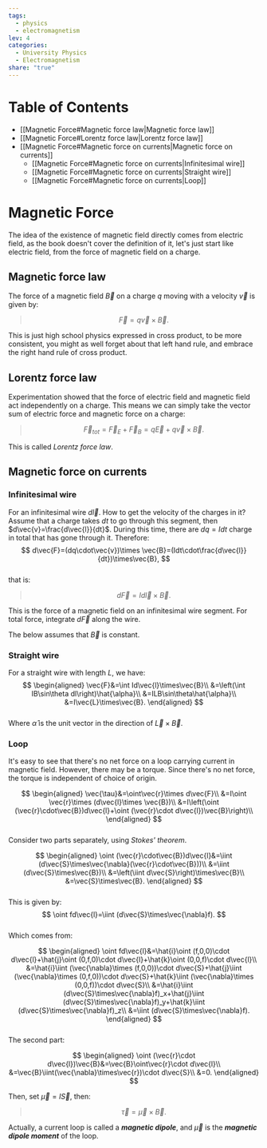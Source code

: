 ```yaml
---  
tags:  
  - physics  
  - electromagnetism  
lev: 4  
categories:  
  - University Physics  
  - Electromagnetism  
share: "true"  
---  
```

  
  
# Table of Contents  
  
- [[Magnetic Force#Magnetic force law|Magnetic force law]]  
- [[Magnetic Force#Lorentz force law|Lorentz force law]]  
- [[Magnetic Force#Magnetic force on currents|Magnetic force on currents]]  
	- [[Magnetic Force#Magnetic force on currents|Infinitesimal wire]]  
	- [[Magnetic Force#Magnetic force on currents|Straight wire]]  
	- [[Magnetic Force#Magnetic force on currents|Loop]]  
  
# Magnetic Force  
  
The idea of the existence of magnetic field directly comes from electric field, as the book doesn't cover the definition of it, let's just start like electric field, from the force of magnetic field on a charge.  
  
## Magnetic force law  
  
The force of a magnetic field $\vec{B}$ on a charge $q$ moving with a velocity $\vec{v}$ is given by:  
  
> $$\vec{F}=q\vec{v}\times \vec{B}.$$  
  
This is just high school physics expressed in cross product, to be more consistent, you might as well forget about that left hand rule, and embrace the right hand rule of cross product.  
  
## Lorentz force law  
  
Experimentation showed that the force of electric field and magnetic field act independently on a charge. This means we can simply take the vector sum of electric force and magnetic force on a charge:  
  
> $$\vec{F}_{tot}=\vec{F}_E+\vec{F}_B=q\vec{E}+q\vec{v}\times \vec{B}.$$  
  
This is called *Lorentz force law*.  
  
## Magnetic force on currents  
  
### Infinitesimal wire  
  
For an infinitesimal wire $d\vec{l}$. How to get the velocity of the charges in it? Assume that a charge takes $dt$ to go through this segment, then $d\vec{v}=\frac{d\vec{l}}{dt}$. During this time, there are $dq=Idt$ charge in total that has gone through it. Therefore:  
$$  
d\vec{F}=(dq\cdot\vec{v})\times \vec{B}=(Idt\cdot\frac{d\vec{l}}{dt})\times\vec{B},  
$$  
that is:  
  
> $$d\vec{F}=Id\vec{l}\times\vec{B}.$$  
  
This is the force of a magnetic field on an infinitesimal wire segment. For total force, integrate $d\vec{F}$ along the wire.  
  
The below assumes that $\vec{B}$ is constant.  
  
### Straight wire  
  
For a straight wire with length $L$, we have:  
$$  
\begin{aligned}  
\vec{F}&=\int Id\vec{l}\times\vec{B}\\  
&=\left(\int IB\sin\theta dl\right)\hat{\alpha}\\  
&=ILB\sin\theta\hat{\alpha}\\  
&=I\vec{L}\times\vec{B}.  
\end{aligned}  
$$  
Where $\hat{\alpha}$ is the unit vector in the direction of $\vec{L}\times\vec{B}$.  
  
### Loop  
  
 It's easy to see that there's no net force on a loop carrying current in magnetic field. However, there may be a torque. Since there's no net force, the torque is independent of choice of origin.   
   
$$  
\begin{aligned}  
\vec{\tau}&=\oint\vec{r}\times d\vec{F}\\  
&=I\oint \vec{r}\times (d\vec{l}\times \vec{B})\\  
&=I\left(\oint (\vec{r}\cdot\vec{B})d\vec{l}+\oint (\vec{r}\cdot d\vec{l})\vec{B}\right)\\  
\end{aligned}  
$$  
Consider two parts separately, using *Stokes' theorem*.  
  
$$  
\begin{aligned}  
\oint (\vec{r}\cdot\vec{B})d\vec{l}&=\iint (d\vec{S}\times\vec{\nabla}(\vec{r}\cdot\vec{B}))\\  
&=\iint (d\vec{S}\times\vec{B})\\  
&=\left(\iint d\vec{S}\right)\times\vec{B}\\  
&=\vec{S}\times\vec{B}.  
\end{aligned}  
$$  
This is given by:  
$$  
\oint fd\vec{l}=\iint (d\vec{S}\times\vec{\nabla}f).  
$$  
Which comes from:  
  
$$  
\begin{aligned}  
\oint fd\vec{l}&=\hat{i}\oint (f,0,0)\cdot d\vec{l}+\hat{j}\oint (0,f,0)\cdot d\vec{l}+\hat{k}\oint (0,0,f)\cdot d\vec{l}\\  
&=\hat{i}\iint (\vec{\nabla}\times (f,0,0))\cdot d\vec{S}+\hat{j}\iint (\vec{\nabla}\times (0,f,0))\cdot d\vec{S}+\hat{k}\iint (\vec{\nabla}\times (0,0,f))\cdot d\vec{S}\\  
&=\hat{i}\iint (d\vec{S}\times\vec{\nabla}f)_x+\hat{j}\iint (d\vec{S}\times\vec{\nabla}f)_y+\hat{k}\iint (d\vec{S}\times\vec{\nabla}f)_z\\  
&=\iint (d\vec{S}\times\vec{\nabla}f).  
\end{aligned}  
$$  
The second part:  
  
$$  
\begin{aligned}  
\oint (\vec{r}\cdot d\vec{l})\vec{B}&=\vec{B}\oint\vec{r}\cdot d\vec{l}\\  
&=\vec{B}\iint(\vec{\nabla}\times\vec{r})\cdot d\vec{S}\\  
&=0.  
\end{aligned}  
$$  
  
Then, set $\vec{\mu}=I\vec{S}$, then:  
  
> $$\vec{\tau}=\vec{\mu}\times\vec{B}.$$  
  
Actually, a current loop is called a ***magnetic dipole***, and $\vec{\mu}$ is the ***magnetic dipole moment*** of the loop.  
